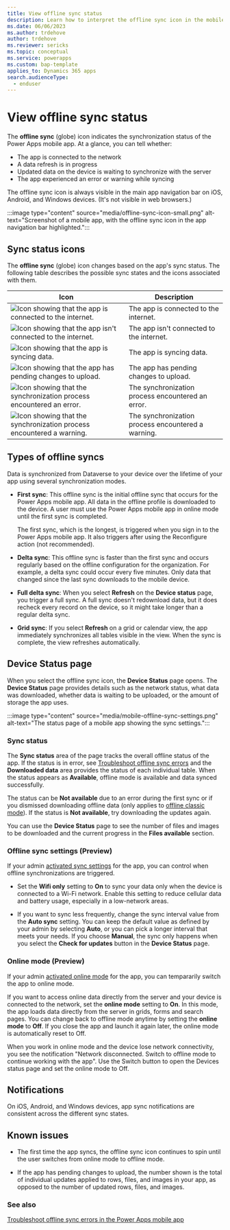 ```yaml
---
title: View offline sync status
description: Learn how to interpret the offline sync icon in the mobile app navigation bar.
ms.date: 06/06/2023
ms.author: trdehove
author: trdehove
ms.reviewer: sericks
ms.topic: conceptual
ms.service: powerapps
ms.custom: bap-template
applies_to: Dynamics 365 apps
search.audienceType: 
  - enduser
---
```


# View offline sync status

The  **offline sync** (globe) icon indicates the synchronization status of the Power Apps mobile app. At a glance, you can tell whether:

- The app is connected to the network
- A data refresh is in progress
- Updated data on the device is waiting to synchronize with the server 
- The app experienced an error or warning while syncing

The offline sync icon is always visible in the main app navigation bar on iOS, Android, and Windows devices. (It's not visible in web browsers.)

:::image type="content" source="media/offline-sync-icon-small.png" alt-text="Screenshot of a mobile app, with the offline sync icon in the app navigation bar highlighted.":::

## Sync status icons

The **offline sync** (globe) icon changes based on the app's sync status. The following table describes the possible sync states and the icons associated with them.

| Icon | Description |
|------|--------------|
| ![Icon showing that the app is connected to the internet.](media/connected.png "Icon showing that the app is connected to the internet.")| The app is connected to the internet. |
| ![Icon showing that the app isn't connected to the internet.](media/not-connected.png "Icon showing that the app isn't connected to the internet.") | The app isn't connected to the internet. |
| ![Icon showing that the app is syncing data.](media/synching.png "Icon showing that the app is syncing data.") | The app is syncing data. |
| ![Icon showing that the app has pending changes to upload.](media/upload-pending-changes.png "Icon showing that the app has pending changes to upload.") | The app has pending changes to upload. |
| ![Icon showing that the synchronization process encountered an error.](media/error.png "Icon showing that the synchronization process encountered an error.") | The synchronization process encountered an error. |
| ![Icon showing that the synchronization process encountered a warning.](media/warning.png "Icon showing that the synchronization process encountered a warning.") | The synchronization process encountered a warning. |

## Types of offline syncs

Data is synchronized from Dataverse to your device over the lifetime of your app using several synchronization modes.

- **First sync**: This offline sync is the initial offline sync that occurs for the Power Apps mobile app. All data in the offline profile is downloaded to the device. A user must use the Power Apps mobile app in online mode until the first sync is completed.

  The first sync, which is the longest, is triggered when you sign in to the Power Apps mobile app. It also triggers after using the Reconfigure action (not recommended).

- **Delta sync**: This offline sync is faster than the first sync and occurs regularly based on the offline configuration for the organization. For example, a delta sync could occur every five minutes. Only data that changed since the last sync downloads to the mobile device.

- **Full delta sync**: When you select **Refresh** on the **Device status** page, you trigger a full sync. A full sync doesn't redownload data, but it does recheck every record on the device, so it might take longer than a regular delta sync.

- **Grid sync**: If you select **Refresh** on a grid or calendar view, the app immediately synchronizes all tables visible in the view. When the sync is complete, the view refreshes automatically.

## Device Status page

When you select the offline sync icon, the **Device Status** page opens. The **Device Status** page provides details such as the network status, what data was downloaded, whether data is waiting to be uploaded, or the amount of storage the app uses.

:::image type="content" source="media/mobile-offline-sync-settings.png" alt-text="The status page of a mobile app showing the sync settings.":::

### Sync status 

The **Sync status** area of the page tracks the overall offline status of the app. If the status is in error, see [Troubleshoot offline sync errors](/troubleshoot/power-platform/power-apps/mobile-apps/mobile-offline-troubleshooting) and the **Downloaded data** area provides the status of each individual table. When the status appears as **Available**, offline mode is available and data synced successfully.  

The status can be **Not available** due to an error during the first sync or if you dismissed downloading offline data (only applies to [offline classic mode](work-in-offline-mode.md)). If the status is **Not available**, try downloading the updates again.

You can use the **Device Status** page to see the number of files and images to be downloaded and the current progress in the  **Files available** section.

### Offline sync settings (Preview)

If your admin [activated sync settings](setup-mobile-offline.md#define-sync-settings-on-mobile-preview) for the app, you can control when offline synchronizations are triggered.

- Set the **Wifi only** setting to **On** to sync your data only when the device is connected to a Wi-Fi network. Enable this setting to reduce cellular data and battery usage, especially in a low-network areas.

- If you want to sync less frequently, change the sync interval value from the **Auto sync** setting. You can keep the default value as defined by your admin by selecting **Auto**, or you can pick a longer interval that meets your needs. If you choose **Manual**, the sync only happens when you select the **Check for updates** button in the **Device Status** page.   

### Online mode (Preview)

If your admin [activated online mode](setup-mobile-offline.md#enable-online-mode-preview) for the app, you can tempararily switch the app to online mode.    

If you want to access online data directly from the server and your device is connected to the network, set the **online mode** setting to **On**. In this mode, the app loads data directly from the server in grids, forms and search pages. You can change back to offline mode anytime by setting the **online mode** to **Off**. If you close the app and launch it again later, the online mode is automatically reset to Off. 

When you work in online mode and the device lose network connectivity, you see the notification "Network disconnected. Switch to offline mode to continue working with the app". Use the Switch button to open the Devices status page and set the online mode to Off. 

## Notifications

On iOS, Android, and Windows devices, app sync notifications are consistent across the different sync states.

## Known issues

- The first time the app syncs, the offline sync icon continues to spin until the user switches from online mode to offline mode. 

- If the app has pending changes to upload, the number shown is the total of individual updates applied to rows, files, and images in your app, as opposed to the number of updated rows, files, and images.     

### See also
[Troubleshoot offline sync errors in the Power Apps mobile app](/troubleshoot/power-platform/power-apps/mobile-apps/mobile-offline-troubleshooting)
